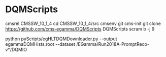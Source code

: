 # DQMScripts
cmsrel CMSSW_10_1_4
cd CMSSW_10_1_4/src
cmsenv
git cms-init
git clone https://github.com/cms-egamma/DQMScripts DQMScripts
scram b -j 9

python pyScripts/egHLTDQMDownloader.py --output egammaDQMHists.root --dataset /EGamma/Run2018A-PromptReco-v\*/DQMIO
